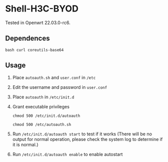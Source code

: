 # Shell-H3C-BYOD

Tested in Openwrt 22.03.0-rc6.

## Dependences

    bash curl coreutils-base64

## Usage

1. Place `autoauth.sh` and `user.conf` in `/etc`
1. Edit the username and password in `user.conf`
1. Place `autoauth` in `/etc/init.d`
1. Grant executable privileges

    `chmod 500 /etc/init.d/autoauth`

    `chmod 500 /etc/autoauth.sh`
1. Run `/etc/init.d/autoauth start` to test if it works (There will be no output for normal operation, please check the system log to determine if it is normal.)
1. Run `/etc/init.d/autoauth enable` to enable autostart
